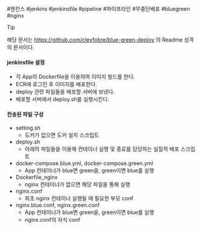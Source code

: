 #젠킨스 #jenkins #jenkinsfile #pipeline #파이프라인 #무중단배포 #bluegreen #nginx 

> [!tip]
> 해당 문서는 https://github.com/cleyfobre/blue-green-deploy 의 Readme 성격의 문서이다.

#### jenkinsfile 설정

- 각 App의 Dockerfile을 이용하여 이미지 빌드를 한다.
- ECR에 로그인 후 이미지를 배포한다.
- deploy 관련 파일들을 배포할 서버에 보낸다.
- 배포할 서버에서 deploy.sh를 실행시킨다.
#### 전송된 파일 구성

- setting.sh
	- 도커가 없으면 도커 설치 스크립트
- deploy.sh
	- 아래의 파일들을 이용해 컨테이너 실행 및 종료를 담당하는 실질적 배포 스크립트
- docker-compose.blue.yml, docker-compose.green.yml
	- App 컨테이너가 blue면 green을, green이면 blue를 실행
- Dockerfile_nginx
	- nginx 컨테이너가 없으면 해당 파일을 통해 실행
- nginx.conf
	- 최초 nginx 컨테이너 실행될 때 필요한 부모 conf
- nginx.blue.conf, nginx.green.conf
	- App 컨테이너가 blue면 green을, green이면 blue를 실행
	- nginx.conf의 자식 conf